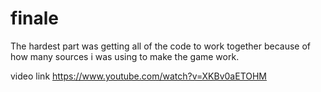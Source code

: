 # finale

The hardest part was getting all of the code to work together because of how many sources i was using to make the game work.

video link
https://www.youtube.com/watch?v=XKBv0aETOHM
